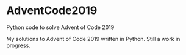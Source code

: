 # AdventCode2019
Python code to solve Advent of Code 2019

My solutions to Advent of Code 2019 written in Python. Still a work in progress.

